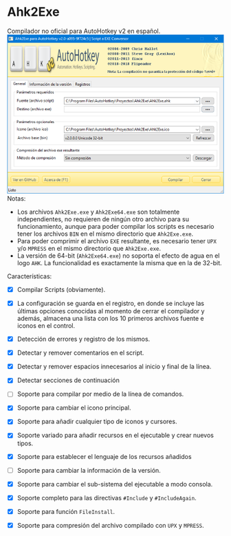 # Ahk2Exe
Compilador no oficial para AutoHotkey v2 en español.
![Ahk2Exe For AHKv2](https://github.com/flipeador/Ahk2Exe/raw/master/preview.jpg)
Notas:
- Los archivos `Ahk2Exe.exe` y `Ahk2Exe64.exe` son totalmente independientes, no requieren de ningún otro archivo para su funcionamiento, aunque para poder compilar los scripts es necesario tener los archivos `BIN` en el mismo directorio que `Ahk2Exe.exe`.
- Para poder comprimir el archivo `EXE` resultante, es necesario tener `UPX` y/o `MPRESS` en el mismo directorio que `Ahk2Exe.exe`.
- La versión de 64-bit (`Ahk2Exe64.exe`) no soporta el efecto de agua en el logo `AHK`. La funcionalidad es exactamente la misma que en la de 32-bit.

Características:

 - [x] Compilar Scripts (obviamente).
  - [x] La configuración se guarda en el registro, en donde se incluye las últimas opciones conocidas al momento de cerrar el compilador y además, almacena una lista con los 10 primeros archivos fuente e iconos en el control.
  - [x] Detección de errores y registro de los mismos.
   - [x] Detectar y remover comentarios en el script.
 - [x] Detectar y remover espacios innecesarios al inicio y final de la línea.
 - [x] Detectar secciones de continuación
 - [ ] Soporte para compilar por medio de la línea de comandos.
 - [x] Soporte para cambiar el icono principal.
 - [x] Soporte para añadir cualquier tipo de iconos y cursores.
 - [x] Soporte variado para añadir recursos en el ejecutable y crear nuevos tipos.
 - [x] Soporte para establecer el lenguaje de los recursos añadidos
 - [ ] Soporte para cambiar la información de la versión.
 - [x] Soporte para cambiar el sub-sistema del ejecutable a modo consola.
 - [x] Soporte completo para las directivas `#Include` y `#IncludeAgain`.
 - [x] Soporte para función `FileInstall`.
 - [x] Soporte para compresión del archivo compilado con `UPX` y `MPRESS`.


